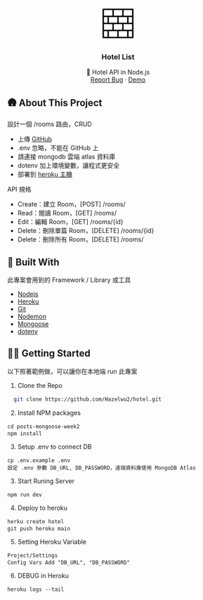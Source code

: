 
<div align="center">
  <a href="https://github.com/Hazelwu2/hotel.git">
    <img src="./logo.png" alt="Logo" width="80" height="80">
  </a>

  <h3 align="center">Hotel List</h3>

  <p align="center">
    🌱 Hotel API in Node.js
    <br />
    <a href="https://github.com/Hazelwu2/hotel/issues">Report Bug</a>
    ·
    <a href="https://hazel-hotel.herokuapp.com/rooms">Demo</a>
  </p>
</div>

## 🛖 About This Project
設計一個 /rooms 路由，CRUD

* 上傳 [GitHub](https://github.com/Hazelwu2/posts-mongoose-week2.git)
* .env 忽略，不能在 GitHub 上
* 請連接 mongodb 雲端 atlas 資料庫
* dotenv 加上環境變數，讓程式更安全
* 部署到 [heroku 主機](https://hazel-hotel.herokuapp.com/rooms)

API 規格

* Create：建立 Room，[POST] /rooms/
* Read：閱讀 Room，[GET] /rooms/
* Edit：編輯 Room，[GET] /rooms/{id}
* Delete：刪除單篇 Room，[DELETE] /rooms/{id}
* Delete：刪除所有 Room，[DELETE] /rooms/


## 🔨 Built With
此專案會用到的 Framework / Library 或工具

* [Nodejs](https://github.com/nodejs)
* [Heroku](https://www.heroku.com/)
* [Git](https://git-scm.com/)
* [Nodemon](https://www.npmjs.com/package/nodemon)
* [Mongoose](https://mongoosejs.com/)
* [dotenv](https://www.npmjs.com/package/dotenv)

## 👨‍💻 Getting Started
以下照著範例做，可以讓你在本地端 run 此專案

1. Clone the Repo
  ```sh
    git clone https://github.com/Hazelwu2/hotel.git
  ```
2. Install NPM packages
  ```
  cd posts-mongoose-week2
  npm install
  ```
3. Setup .env to connect DB
  ```
  cp .env.example .env
  設定 .env 參數 DB_URL, DB_PASSWORD，遠端資料庫使用 MongoDB Atlas
  ```

3. Start Runing Server
  ```
  npm run dev
  ```
4. Deploy to heroku
  ```
  herku create hotel
  git push heroku main
  ```
5. Setting Heroku Variable
  ```
  Project/Settings
  Config Vars Add "DB_URL", "DB_PASSWORD"
  ```
6. DEBUG in Heroku
  ```
  heroku logs --tail
  ```
